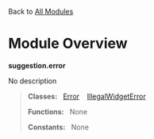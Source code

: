 Back to [All Modules](https://github.com/pyrustic/suggestion/blob/master/docs/modules/README.md#readme)

# Module Overview

**suggestion.error**
 
No description

> **Classes:** &nbsp; [Error](https://github.com/pyrustic/suggestion/blob/master/docs/modules/content/suggestion.error/content/classes/Error.md#class-error) &nbsp;&nbsp; [IllegalWidgetError](https://github.com/pyrustic/suggestion/blob/master/docs/modules/content/suggestion.error/content/classes/IllegalWidgetError.md#class-illegalwidgeterror)
>
> **Functions:** &nbsp; None
>
> **Constants:** &nbsp; None
